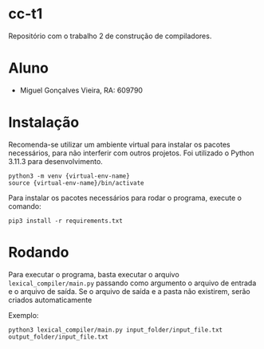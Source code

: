 # cc-t1

Repositório com o trabalho 2 de construção de compiladores.

# Aluno

- Miguel Gonçalves Vieira, RA: 609790

# Instalação

Recomenda-se utilizar um ambiente virtual para instalar os pacotes necessários, para não interferir com outros projetos. Foi utilizado o Python 3.11.3 para desenvolvimento.

```
python3 -m venv {virtual-env-name}
source {virtual-env-name}/bin/activate
```

Para instalar os pacotes necessários para rodar o programa, execute o comando:

```
pip3 install -r requirements.txt
````

# Rodando

Para executar o programa, basta executar o arquivo `lexical_compiler/main.py`
passando como argumento o arquivo de entrada e o arquivo de saída. Se o arquivo de saída e a pasta não existirem, serão criados automaticamente

Exemplo:
```
python3 lexical_compiler/main.py input_folder/input_file.txt output_folder/input_file.txt
```
